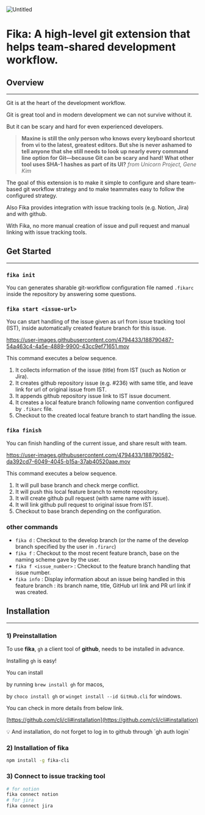 
![Untitled](https://s3.us-west-2.amazonaws.com/secure.notion-static.com/25ade389-9383-4054-b7f0-d768ceec7314/Untitled.png?X-Amz-Algorithm=AWS4-HMAC-SHA256&X-Amz-Content-Sha256=UNSIGNED-PAYLOAD&X-Amz-Credential=AKIAT73L2G45EIPT3X45%2F20220907%2Fus-west-2%2Fs3%2Faws4_request&X-Amz-Date=20220907T042643Z&X-Amz-Expires=86400&X-Amz-Signature=b0228d160cdfd5f8689d52ee565bd2437ef4f1a50c474c627050a94087da5bd8&X-Amz-SignedHeaders=host&response-content-disposition=filename%20%3D%22Untitled.png%22&x-id=GetObject)

# Fika: A high-level git extension that helps team-shared development workflow.

## Overview

---

Git is at the heart of the development workflow.

Git is great tool and in modern development we can not survive without it.

But it can be scary and hard for even experienced developers.

> **Maxine is still the only person who knows every keyboard shortcut from vi to the latest, greatest editors. But she is never ashamed to tell anyone that she still needs to look up nearly every command line option for Git—because Git can be scary and hard! What other tool uses SHA-1 hashes as part of its UI?** _from Unicorn Project, Gene Kim_

The goal of this extension is to make it simple to configure and share team-based git workflow strategy and to make teammates easy to follow the configured strategy.

Also Fika provides integration with issue tracking tools (e.g. Notion, Jira) and with github.

With Fika, no more manual creation of issue and pull request and manual linking with issue tracking tools.

## Get Started

---

### `fika init`

You can generates sharable git-workflow configuration file named `.fikarc` inside the repository by answering some questions.


### `fika start <issue-url>`

You can start handling of the issue given as url from issue tracking tool (IST), inside automatically created feature branch for this issue.

https://user-images.githubusercontent.com/4794433/188790487-54a463c4-4a5e-4889-9900-43cc9ef71651.mov

This command executes a below sequence.

1. It collects information of the issue (title) from IST (such as Notion or Jira).
2. It creates github repository issue (e.g. #236) with same title, and leave link for url of original issue from IST.
3. It appends github repository issue link to IST issue document.
4. It creates a local feature branch following name convention configured by `.fikarc` file.
5. Checkout to the created local feature branch to start handling the issue.

### `fika finish`

You can finish handling of the current issue, and share result with team.

https://user-images.githubusercontent.com/4794433/188790582-da392cd7-6049-4045-b15a-37ab40520aae.mov

This command executes a below sequence.

1. It will pull base branch and check merge conflict.
2. It will push this local feature branch to remote repository.
3. It will create github pull request (with same name with issue).
4. It will link github pull request to original issue from IST.
5. Checkout to base branch depending on the configuration.

### other commands

- `fika d` : Checkout to the develop branch (or the name of the develop branch specified by the user in `.firarc`)
- `fika f` : Checkout to the most recent feature branch, base on the naming scheme gave by the user.
- `fika f <issue_number>` : Checkout to the feature branch handling that issue number.
- `fika info` : Display information about an issue being handled in this feature branch : its branch name, title, GitHub url link and PR url link if was created.

## Installation

---

### 1) Preinstallation

To use **fika**, `gh` a client tool of **github**, needs to be installed in advance.

Installing `gh` is easy!

You can install

by running `brew install gh` for macos,

by `choco install gh` or `winget install --id GitHub.cli` for windows.

You can check in more details from below link.

[https://github.com/cli/cli#installation](https://github.com/cli/cli#installation)

<aside>
💡 And installation, do not forget to log in to github through `gh auth login`

</aside>

### 2) Installation of fika

```bash
npm install -g fika-cli
```

### 3) Connect to issue tracking tool

```bash
# for notion
fika connect notion
# for jira
fika connect jira
```
